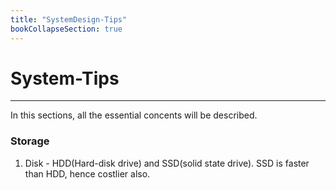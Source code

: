 ```yaml
---
title: "SystemDesign-Tips"
bookCollapseSection: true
---
```


# System-Tips
---
In this sections, all the essential concents will be described.

### Storage
1. Disk - HDD(Hard-disk drive) and SSD(solid state drive). SSD is faster than HDD, hence costlier also.
